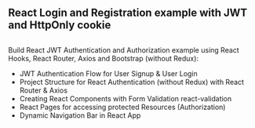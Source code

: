 ## React Login and Registration example with JWT and HttpOnly cookie
##


Build React JWT Authentication and Authorization example using React Hooks, React Router, Axios and Bootstrap (without Redux):
- JWT Authentication Flow for User Signup & User Login
- Project Structure for React Authentication (without Redux) with React Router & Axios
- Creating React Components with Form Validation react-validation
- React Pages for accessing protected Resources (Authorization)
- Dynamic Navigation Bar in React App
